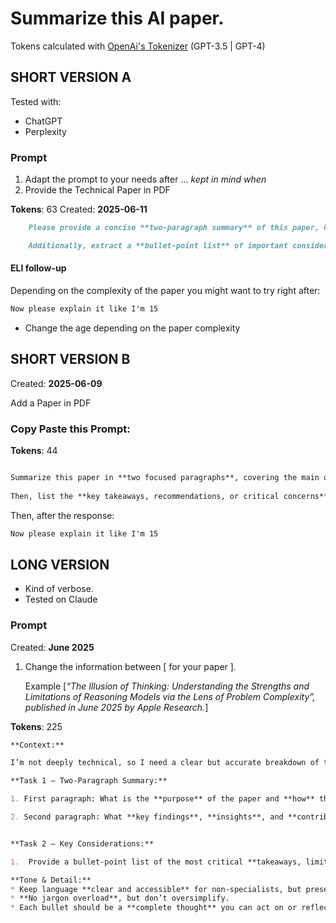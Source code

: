 # Summarize this AI paper.

Tokens calculated with [OpenAi's Tokenizer](https://platform.openai.com/tokenizer) (GPT-3.5 | GPT-4)


## SHORT VERSION A

Tested with: 

- ChatGPT
- Perplexity

### Prompt

1. Adapt the prompt to your needs after ... _kept in mind when_
2. Provide the Technical Paper in PDF

**Tokens**: 63    Created: **2025-06-11**

```md 
    Please provide a concise **two-paragraph summary** of this paper, highlighting its _key arguments_ and _findings_.

    Additionally, extract a **bullet-point list** of important considerations, risks, or best practices mentioned in the paper that should be kept in mind when working with or developing artificial intelligence systems.
```
#### ELI follow-up

Depending on the complexity of the paper you might want to try right after: 

```md
Now please explain it like I'm 15
```
- Change the age depending on the paper complexity


## SHORT VERSION B

Created: **2025-06-09** 

Add a Paper in PDF

### Copy Paste this Prompt:
    
 **Tokens**: 44

```md

Summarize this paper in **two focused paragraphs**, covering the main objectives, methods, and conclusions. 
    
Then, list the **key takeaways, recommendations, or critical concerns** that practitioners or researchers should consider when working with AI.

```

Then, after the response:

```md
Now please explain it like I'm 15
```


## LONG VERSION

- Kind of verbose. 
- Tested on Claude

### Prompt
Created: **June 2025**

1. Change the information between [ for your paper ]. 

    Example [_“The Illusion of Thinking: Understanding the Strengths and Limitations of Reasoning Models via the Lens of Problem Complexity”, published in June 2025 by Apple Research._]


         

**Tokens**: 225

```md
**Context:**

I’m not deeply technical, so I need a clear but accurate breakdown of this paper: [“The Illusion of Thinking: Understanding the Strengths and Limitations of Reasoning Models via the Lens of Problem Complexity”, published in June 2025 by Apple Research.]

**Task 1 – Two‑Paragraph Summary:**

1. First paragraph: What is the **purpose** of the paper and **how** the authors approached the study.

2. Second paragraph: What **key findings**, **insights**, and **contributions** the paper presents.


**Task 2 – Key Considerations:**

1.  Provide a bullet-point list of the most critical **takeaways, limitations, or best practices** for anyone working with or developing AI models—especially reasoning models.

**Tone & Detail:**
* Keep language **clear and accessible** for non-specialists, but preserve technical accuracy.
* **No jargon overload**, but don’t oversimplify.
* Each bullet should be a **complete thought** you can act on or reflect on in future work.
```